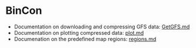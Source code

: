 # BinCon

- Documentation on downloading and compressing GFS data: [GetGFS.md](./GetGFS.md)
- Documentation on plotting compressed data: [plot.md](./plot.md)
- Documenation on the predefined map regions: [regions.md](./regions.md)
